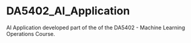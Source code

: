 # DA5402_AI_Application
AI Application developed part of the of the DA5402 - Machine Learning Operations Course. 

